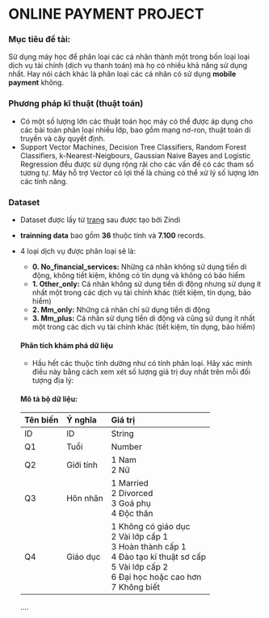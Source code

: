 # ONLINE PAYMENT PROJECT

### Mục tiêu đề tài:
Sử dụng máy học để phân loại các cá nhân thành một trong bốn loại loại dịch vụ tài chính (dịch vụ thanh toán) mà họ có nhiều khả năng sử dụng nhất. Hay nói cách khác là phân loại các cá nhân có sử dụng **mobile payment** không.

### Phương pháp kĩ thuật (thuật toán)
- Có một số lượng lớn các thuật toán học máy có thể được áp dụng cho các bài toán phân loại nhiều lớp, bao gồm mạng nơ-ron, thuật toán di truyền và cây quyết định.
- Support Vector Machines, Decision Tree Classifiers, Random Forest Classifiers, k-Nearest-Neigbours, Gaussian Naive Bayes and Logistic Regression đều được sử dụng rộng rãi cho các vấn đề có các tham số tương tự. Máy hỗ trợ Vector có lợi thế là chúng có thể xử lý số lượng lớn các tính năng.
### Dataset 
- Dataset được lấy từ [trang][datasetLink] sau được tạo bởi Zindi
- **trainning data** bao gồm **36** thuộc tính và **7.100** records.
- 4 loại dịch vụ được phân loại sẽ là: 
  - **0. No_financial_services:** Những cá nhân không sử dụng tiền di động, không tiết kiệm, không có tín dụng và không có bảo hiểm
  - **1. Other_only:** Cá nhân không sử dụng tiền di động nhưng sử dụng ít nhất một trong các dịch vụ tài chính khác (tiết kiệm, tín dụng, bảo hiểm)
  - **2. Mm_only:** Những cá nhân chỉ sử dụng tiền di động
  - **3. Mm_plus:** Cá nhân sử dụng tiền di động và cũng sử dụng ít nhất một trong các dịch vụ tài chính khác (tiết kiệm, tín dụng, bảo hiểm)

  #### Phân tích khám phá dữ liệu
  - Hầu hết các thuộc tính dường như có tính phân loại. Hãy xác minh điều này bằng cách xem xét số lượng giá trị duy nhất trên mỗi đối tượng địa lý:
  #### Mô tả bộ dữ liệu:
  |Tên biến| Ý nghĩa| Giá trị|
  |:-------|:-------|:-------|
  |ID|ID|String|
  |Q1|Tuổi|Number|
  |Q2|Giới tính| 1 Nam <br/> 2 Nữ|
  |Q3|Hôn nhân | 1 Married <br/> 2 Divorced <br/> 3 Goá phụ <br/> 4 Độc thân|
  |Q4|Giáo dục|1 Không có giáo dục <br/> 2 Vài lớp cấp 1 <br/> 3 Hoàn thành cấp 1 <br/> 4 Đào tạo kĩ thuật sơ cấp <br/> 5 Vài lớp cấp 2 <br/> 6 Đại học hoặc cao hơn <br/> 7 Không biết|
  ....


[datasetLink]: https://zindi.africa/competitions/mobile-money-and-financial-inclusion-in-tanzania-challenge